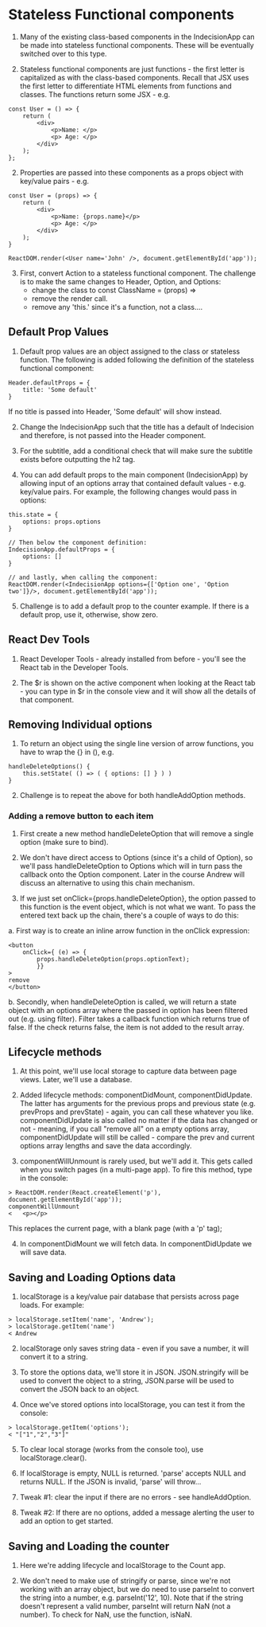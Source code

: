 # Stateless Functional components

1. Many of the existing class-based components in the IndecisionApp can be made into stateless functional components.  These will be eventually switched over to this type.

2. Stateless functional components are just functions - the first letter is capitalized as with the class-based components.  Recall that JSX uses the first letter to differentiate HTML elements from functions and classes. The functions return some JSX - e.g.
```
const User = () => {
    return (
        <div>
            <p>Name: </p>
            <p> Age: </p>
        </div>
    );
};
```

2. Properties are passed into these components as a props object with key/value pairs - e.g.
```
const User = (props) => {
    return (
        <div>
            <p>Name: {props.name}</p>
            <p> Age: </p>
        </div>
    );
}

ReactDOM.render(<User name='John' />, document.getElementById('app'));

```

3. First, convert Action to a stateless functional component.  The challenge is to make the same changes to Header, Option, and Options:
    - change the class to const ClassName = (props) =>
    - remove the render call.
    - remove any 'this.' since it's a function, not a class....

## Default Prop Values

1. Default prop values are an object assigned to the class or stateless function.  The following is added following the definition of the stateless functional component:
```
Header.defaultProps = {
    title: 'Some default'
}
```
If no title is passed into Header, 'Some default' will show instead.  

2. Change the IndecisionApp such that the title has a default of Indecision and therefore, is not passed into the Header component.

3. For the subtitle, add a conditional check that will make sure the subtitle exists before outputting the h2 tag.

4. You can add default props to the main component (IndecisionApp) by allowing input of an options array that contained default values - e.g. key/value pairs.  For example,  the following changes would pass in options:
```
this.state = {
    options: props.options
}

// Then below the component definition:
IndecisionApp.defaultProps = {
    options: []
}

// and lastly, when calling the component:
ReactDOM.render(<IndecisionApp options={['Option one', 'Option two']}/>, document.getElementById('app'));
```

5. Challenge is to add a default prop to the counter example.  If there is a default prop, use it, otherwise, show zero.

## React Dev Tools

1. React Developer Tools - already installed from before - you'll see the React tab in the Developer Tools.

2. The $r is shown on the active component when looking at the React tab - you can type in $r in the console view and it will show all the details of that component.

## Removing Individual options

1. To return an object using the single line version of arrow functions, you have to wrap the {} in (), e.g.

```
handleDeleteOptions() {
    this.setState( () => ( { options: [] } ) )
}
```

2. Challenge is to repeat the above for both handleAddOption methods.

### Adding a remove button to each item

1. First create a new method handleDeleteOption that will remove a single option (make sure to bind).

2. We don't have direct access to Options (since it's a child of Option), so we'll pass handleDeleteOption to Options which will in turn pass the callback onto the Option component.  Later in the course Andrew will discuss an alternative to using this chain mechanism.

3. If we just set onClick={props.handleDeleteOption}, the option passed to this function is the event object, which is not what we want.  To pass the entered text back up the chain, there's a couple of ways to do this:

a. First way is to create an inline arrow function in the onClick expression:
```
<button
    onClick={ (e) => {
        props.handleDeleteOption(props.optionText);
        }}
>
remove
</button>
```

b. Secondly, when handleDeleteOption is called, we will return a state object with an options array where the passed in option has been filtered out (e.g. using filter).  Filter takes a callback function which returns true of false.  If the check returns false, the item is not added to the result array.

## Lifecycle methods

1. At this point, we'll use local storage to capture data between page views.  Later, we'll use a database.

2. Added lifecycle methods: componentDidMount, componentDidUpdate.  The latter has arguments for the previous props and previous state (e.g. prevProps and prevState) - again, you can call these whatever you like.  componentDidUpdate is also called no matter if the data has changed or not - meaning, if you call "remove all" on a empty options array, componentDidUpdate will still be called - compare the prev and current options array lengths and save the data accordingly.

3. componentWillUnmount is rarely used, but we'll add it.  This gets called when you switch pages (in a multi-page app).   To fire this method, type in the console:
```
> ReactDOM.render(React.createElement('p'), document.getElementById('app'));
componentWillUnmount
<   <p></p>
```

This replaces the current page, with a blank page (with a 'p' tag);

4. In componentDidMount we will fetch data.  In componentDidUpdate we will save data.

## Saving and Loading Options data

1. localStorage is a key/value pair database that persists across page loads.  For example:
```
> localStorage.setItem('name', 'Andrew');
> localStorage.getItem('name')
< Andrew
```

2. localStorage only saves string data - even if you save a number, it will convert it to a string.

3. To store the options data, we'll store it in JSON.  JSON.stringify will be used to convert the object to a string, JSON.parse will be used to convert the JSON back to an object.

4.  Once we've stored options into localStorage, you can test it from the console:
```
> localStorage.getItem('options');
< "["1","2","3"]"
```

5. To clear local storage (works from the console too), use localStorage.clear().  

6. If localStorage is empty, NULL is returned.  'parse' accepts NULL and returns NULL.  If the JSON is invalid, 'parse' will throw...

7. Tweak #1: clear the input if there are no errors - see handleAddOption.

8. Tweak #2: If there are no options, added a message alerting the user to add an option to get started.

## Saving and Loading the counter

1. Here we're adding lifecycle and localStorage to the Count app.

2. We don't need to make use of stringify or parse, since we're not working with an array object, but we do need to use parseInt to convert the string into a number, e.g. parseInt('12', 10).  Note that if the string doesn't represent a valid number, parseInt will return NaN (not a number).  To check for NaN, use the function, isNaN.
